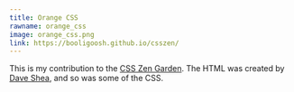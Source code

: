 ```yaml
---
title: Orange CSS
rawname: orange_css
image: orange_css.png
link: https://booligoosh.github.io/csszen/
---
```

This is my contribution to the [CSS Zen Garden][CSS Zen Garden]. The HTML was created by [Dave Shea][Dave Shea], and so was some of the CSS.

[CSS Zen Garden]: http://www.csszengarden.com/
[Dave Shea]: https://github.com/mezzoblue